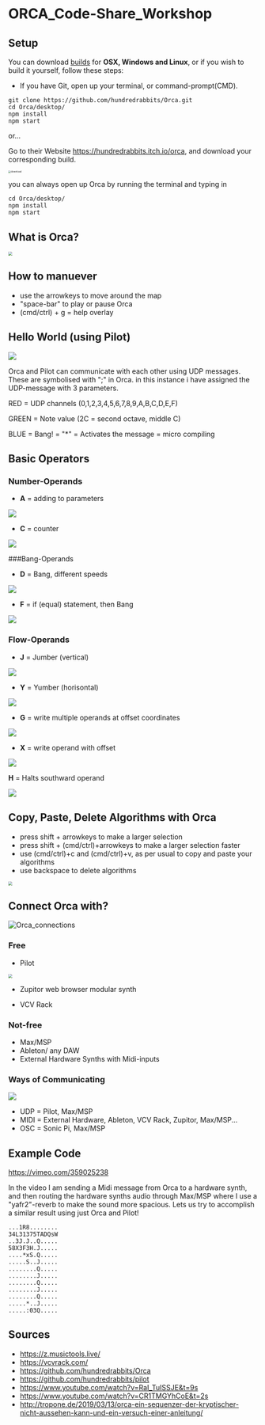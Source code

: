 # ORCA_Code-Share_Workshop
## Setup
You can download [builds](https://hundredrabbits.itch.io/orca) for **OSX, Windows and Linux**, or if you wish to build it yourself, follow these steps:

- If you have Git, open up your terminal, or command-prompt(CMD).

```
git clone https://github.com/hundredrabbits/Orca.git
cd Orca/desktop/
npm install
npm start
```

or...

Go to their Website https://hundredrabbits.itch.io/orca, and download your corresponding build.

<img src="./media/download.png" alt="download" style="zoom: 33%;" />

you can always open up Orca by running the terminal and typing in

```
cd Orca/desktop/
npm install
npm start
```

## What is Orca?

<img src="./media/Orca_Map.gif" style="zoom:50%;" />

## How to manuever

- use the arrowkeys to move around the map
- "space-bar" to play or pause Orca
- (cmd/ctrl) + g = help overlay

## Hello World (using Pilot)

![](./media/Orca_Hello-World.gif)

Orca and Pilot can communicate with each other using UDP messages. These are symbolised with ";" in Orca. in this instance i have assigned the UDP-message with 3 parameters.

RED = UDP channels (0,1,2,3,4,5,6,7,8,9,A,B,C,D,E,F)

GREEN = Note value (2C = second octave, middle C)

BLUE = Bang! = "*" = Activates the message = micro compiling

## Basic Operators

### Number-Operands

- **A** = adding to parameters

![](http://tropone.de/wp-content/uploads/2019/03/ORCA_Add_600.jpg)

- **C** = counter

![](http://tropone.de/wp-content/uploads/2019/03/ORCA_Clock_600.jpg)

###Bang-Operands

- **D** = Bang, different speeds

![](http://tropone.de/wp-content/uploads/2019/03/ORCA_Delay_600.jpg)

- **F** = if (equal) statement, then Bang

![](http://tropone.de/wp-content/uploads/2019/03/ORCA_If_600.jpg)

### Flow-Operands

- **J** = Jumber (vertical)

![](http://tropone.de/wp-content/uploads/2019/03/Jumper.gif)

- **Y** = Yumber (horisontal)

![](http://tropone.de/wp-content/uploads/2019/03/Yumper.gif)

- **G** = write multiple operands at offset coordinates

![](http://tropone.de/wp-content/uploads/2019/03/ORCA_Generator_600.jpg)

- **X** = write operand with offset

![](http://tropone.de/wp-content/uploads/2019/03/Teleport.gif)

**H** = Halts southward operand

<img src="http://tropone.de/wp-content/uploads/2019/03/Halt.gif"  />

## Copy, Paste, Delete Algorithms with Orca

- press shift + arrowkeys to make a larger selection
- press shift + (cmd/ctrl)+arrowkeys to make a larger selection faster
- use (cmd/ctrl)+c and (cmd/ctrl)+v, as per usual to copy and paste your algorithms
- use backspace to delete algorithms

<img src="./media/ORCA-Copy-paste.gif" style="zoom: 50%;" />

## Connect Orca with?

![Orca_connections](./media/Orca_connections.png)

### Free

- Pilot

<img src="./media/Pilot.png" style="zoom:50%;" />

- Zupitor web browser modular synth

- VCV Rack

### Not-free

- Max/MSP
- Ableton/ any DAW
- External Hardware Synths with Midi-inputs

### Ways of Communicating

<img src="./media/Orca_UDP_MIDI_OSC.png"  />

- UDP = Pilot, Max/MSP
- MIDI = External Hardware, Ableton, VCV Rack, Zupitor, Max/MSP...
- OSC = Sonic Pi, Max/MSP

## Example Code

https://vimeo.com/359025238

In the video I am sending a Midi message from Orca to a hardware synth, and then routing the hardware synths audio through Max/MSP where I use a "yafr2"-reverb to make the sound more spacious. Lets us try to accomplish a similar result using just Orca and Pilot!

```
...1R8........
34L31375TADQsW
..3J.J..Q.....
58X3F3H.J.....
....*xS.Q.....
.....S..J.....
........Q.....
........J.....
........Q.....
........J.....
........Q.....
.....*..J.....
.....:03Q.....
```

## Sources

- https://z.musictools.live/
- https://vcvrack.com/
- https://github.com/hundredrabbits/Orca
- https://github.com/hundredrabbits/pilot
- https://www.youtube.com/watch?v=RaI_TuISSJE&t=9s
- https://www.youtube.com/watch?v=CR1TMGYhCoE&t=2s
- http://tropone.de/2019/03/13/orca-ein-sequenzer-der-kryptischer-nicht-aussehen-kann-und-ein-versuch-einer-anleitung/
